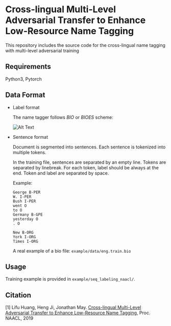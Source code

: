 # Cross-lingual Multi-Level Adversarial Transfer to Enhance Low-Resource Name Tagging 

This repository includes the source code for the cross-lingual name tagging with multi-level adversarial training

## Requirements

Python3, Pytorch

## Data Format

* Label format

    The name tagger follows *BIO* or *BIOES* scheme:
    
    ![Alt Text](https://blender04.cs.rpi.edu/~zhangb8/public_misc/bio_scheme_example.png)

* Sentence format
    
    Document is segmented into sentences. Each sentence is tokenized into multiple tokens. 
    
    In the training file, sentences are separated by an empty line. Tokens are separated by linebreak. For each token, label should be always at the end. Token and label are separated by space.
        
    Example:
    ```
    George B-PER
    W. I-PER
    Bush I-PER
    went O
    to O
    Germany B-GPE
    yesterday O
    . O
    
    New B-ORG
    York I-ORG
    Times I-ORG
    ```
    
    A real example of a bio file: `example/data/eng.train.bio`
        

## Usage

Training example is provided in `example/seq_labeling_naacl/`.

## Citation

[1] Lifu Huang, Heng Ji, Jonathan May. [Cross-lingual Multi-Level Adversarial Transfer to Enhance Low-Resource Name Tagging](http://nlp.cs.rpi.edu/paper/adversarial2019.pdf), Proc. NAACL, 2019
